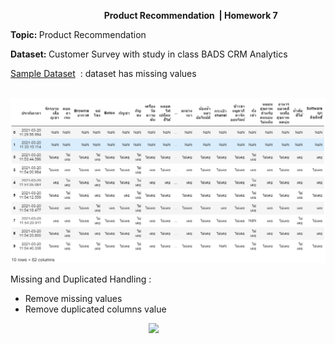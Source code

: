 <p>&nbsp; &nbsp; &nbsp; &nbsp; &nbsp; &nbsp; &nbsp; &nbsp; &nbsp; &nbsp; &nbsp; &nbsp; &nbsp; &nbsp; &nbsp; &nbsp; &nbsp; &nbsp; &nbsp; <strong>Product Recommendation&nbsp;&nbsp;| Homework 7</strong></p>
<p><strong>Topic:&nbsp;</strong>Product Recommendation</p>
<p><strong>Dataset:&nbsp;</strong>Customer Survey with study in class BADS CRM Analytics</p>
<p><span style="text-decoration: underline;">Sample Dataset</span>&nbsp; : dataset has missing values</p>
<p>&nbsp; &nbsp; &nbsp; &nbsp; &nbsp; &nbsp; &nbsp; &nbsp; &nbsp; &nbsp; &nbsp; &nbsp; &nbsp; &nbsp; &nbsp; &nbsp; &nbsp; &nbsp; &nbsp; &nbsp; &nbsp; &nbsp; &nbsp; &nbsp; &nbsp; &nbsp; &nbsp;&nbsp;<img src="https://github.com/rangsarid/BADS7105/blob/main/Homework%2007/sample_data.png" /></p>
<p>Missing and Duplicated Handling :</p>
<ul>
<li>Remove missing values</li>
<li>Remove duplicated columns value&nbsp;</li>
</ul>
<p>&nbsp; &nbsp; &nbsp; &nbsp; &nbsp; &nbsp; &nbsp; &nbsp; &nbsp; &nbsp; &nbsp; &nbsp; &nbsp; &nbsp; &nbsp; &nbsp; &nbsp; &nbsp; &nbsp; &nbsp; &nbsp; &nbsp; &nbsp; &nbsp; &nbsp; &nbsp; &nbsp; &nbsp;&nbsp;<img src="https://github.com/rangsarid/BADS7105/blob/main/Homework%2007duplicated_values.png"></p>
